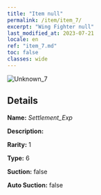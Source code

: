```yaml
---
title: "Item null"
permalink: /item/item_7/
excerpt: "Wing Fighter null"
last_modified_at: 2023-07-21
locale: en
ref: "item_7.md"
toc: false
classes: wide
---
```



 ![Unknown_7](/images/item/Settlement_Exp_p.png)



## Details

 **Name:** *Settlement_Exp* 

 **Description:** 

 **Rarity:** 1 

 **Type:** 6 

 **Suction:** false 

 **Auto Suction:** false 


